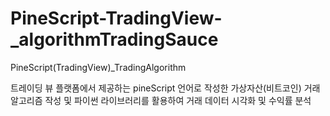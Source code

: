 # PineScript-TradingView-_algorithmTradingSauce
PineScript(TradingView)_TradingAlgorithm

트레이딩 뷰 플랫폼에서 제공하는 pineScript 언어로 작성한 가상자산(비트코인) 거래 알고리즘 작성 및 파이썬 라이브러리를 활용하여 거래 데이터 시각화 및 수익률 분석 
